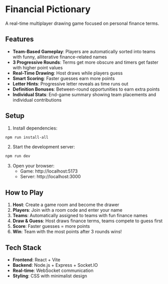 # Financial Pictionary

A real-time multiplayer drawing game focused on personal finance terms.

## Features

- **Team-Based Gameplay**: Players are automatically sorted into teams with funny, alliterative finance-related names
- **3 Progressive Rounds**: Terms get more obscure and timers get faster with higher point values
- **Real-Time Drawing**: Host draws while players guess
- **Smart Scoring**: Faster guesses earn more points
- **Letter Hints**: Progressive letter reveals as time runs out
- **Definition Bonuses**: Between-round opportunities to earn extra points
- **Individual Stats**: End-game summary showing team placements and individual contributions

## Setup

1. Install dependencies:
```bash
npm run install-all
```

2. Start the development server:
```bash
npm run dev
```

3. Open your browser:
   - Game: http://localhost:5173
   - Server: http://localhost:3000

## How to Play

1. **Host**: Create a game room and become the drawer
2. **Players**: Join with a room code and enter your name
3. **Teams**: Automatically assigned to teams with fun finance names
4. **Draw & Guess**: Host draws finance terms, teams compete to guess first
5. **Score**: Faster guesses = more points
6. **Win**: Team with the most points after 3 rounds wins!

## Tech Stack

- **Frontend**: React + Vite
- **Backend**: Node.js + Express + Socket.IO
- **Real-time**: WebSocket communication
- **Styling**: CSS with minimalist design
